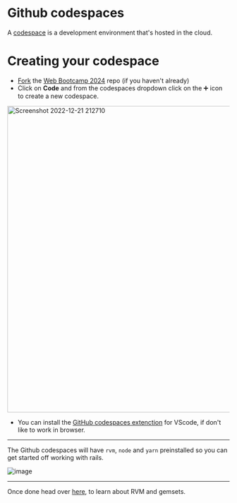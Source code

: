# Github codespaces
A [codespace](https://docs.github.com/en/codespaces/overview) is a development environment that's hosted in the cloud.

# Creating your codespace
* [Fork](https://docs.github.com/en/get-started/quickstart/fork-a-repo#forking-a-repository) the [Web Bootcamp 2024](https://github.com/iris-nitk-pvt/web-bootcamp-2024) repo (if you haven't already)
* Click on **Code** and from the codespaces dropdown click on the ➕ icon to create a new codespace.

<img width="695" alt="Screenshot 2022-12-21 212710" src="https://user-images.githubusercontent.com/66632353/208948037-8bbf1260-e35d-462b-b5af-15040458e9d3.png">

* You can install the [GitHub codespaces extenction](https://marketplace.visualstudio.com/items?itemName=GitHub.codespaces)
for VScode, if don't like to work in browser.

------------------------------------------------------------------------

The Github codespaces will have `rvm`, `node` and `yarn` preinstalled so you can get started off working with rails.

![image](https://user-images.githubusercontent.com/66632353/208957960-e61db7c7-c9f7-4989-9e07-87aab5185c29.png)

--------------------------------------------------

Once done head over [here](./README.md#rvm), to learn about RVM and gemsets.